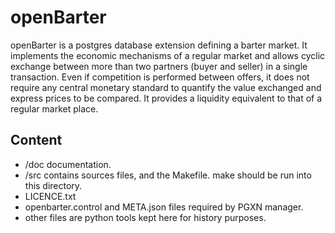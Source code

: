 openBarter
==========

openBarter is a postgres database extension defining a barter market. It implements the economic mechanisms of a regular market and allows cyclic exchange between more than two partners (buyer and seller) in a single transaction. Even if competition is performed between offers, it does not require any central monetary standard to quantify the value exchanged and express prices to be compared. It provides a liquidity equivalent to that of a regular market place.

Content
-------

* /doc documentation. 
* /src contains sources files, and the Makefile. make should be run into this directory.
* LICENCE.txt
* openbarter.control and META.json files required by PGXN manager. 
* other files are python tools kept here for history purposes.

